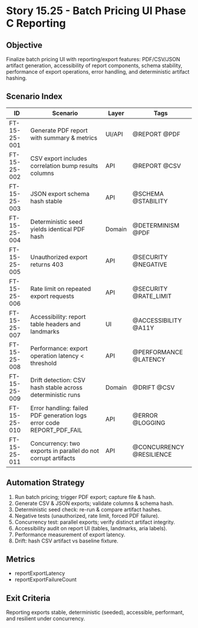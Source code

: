 # Story 15.25 - Batch Pricing UI Phase C Reporting

## Objective
Finalize batch pricing UI with reporting/export features: PDF/CSV/JSON artifact generation, accessibility of report components, schema stability, performance of export operations, error handling, and deterministic artifact hashing.

## Scenario Index
| ID | Scenario | Layer | Tags |
|----|----------|-------|------|
| FT-15-25-001 | Generate PDF report with summary & metrics | UI/API | @REPORT @PDF |
| FT-15-25-002 | CSV export includes correlation bump results columns | API | @REPORT @CSV |
| FT-15-25-003 | JSON export schema hash stable | API | @SCHEMA @STABILITY |
| FT-15-25-004 | Deterministic seed yields identical PDF hash | Domain | @DETERMINISM @PDF |
| FT-15-25-005 | Unauthorized export returns 403 | API | @SECURITY @NEGATIVE |
| FT-15-25-006 | Rate limit on repeated export requests | API | @SECURITY @RATE_LIMIT |
| FT-15-25-007 | Accessibility: report table headers and landmarks | UI | @ACCESSIBILITY @A11Y |
| FT-15-25-008 | Performance: export operation latency < threshold | API | @PERFORMANCE @LATENCY |
| FT-15-25-009 | Drift detection: CSV hash stable across deterministic runs | Domain | @DRIFT @CSV |
| FT-15-25-010 | Error handling: failed PDF generation logs error code REPORT_PDF_FAIL | API | @ERROR @LOGGING |
| FT-15-25-011 | Concurrency: two exports in parallel do not corrupt artifacts | API | @CONCURRENCY @RESILIENCE |

## Automation Strategy
1. Run batch pricing; trigger PDF export; capture file & hash.
2. Generate CSV & JSON exports; validate columns & schema hash.
3. Deterministic seed check: re-run & compare artifact hashes.
4. Negative tests (unauthorized, rate limit, forced PDF failure).
5. Concurrency test: parallel exports; verify distinct artifact integrity.
6. Accessibility audit on report UI (tables, landmarks, aria labels).
7. Performance measurement of export latency.
8. Drift: hash CSV artifact vs baseline fixture.

## Metrics
- reportExportLatency
- reportExportFailureCount

## Exit Criteria
Reporting exports stable, deterministic (seeded), accessible, performant, and resilient under concurrency.
